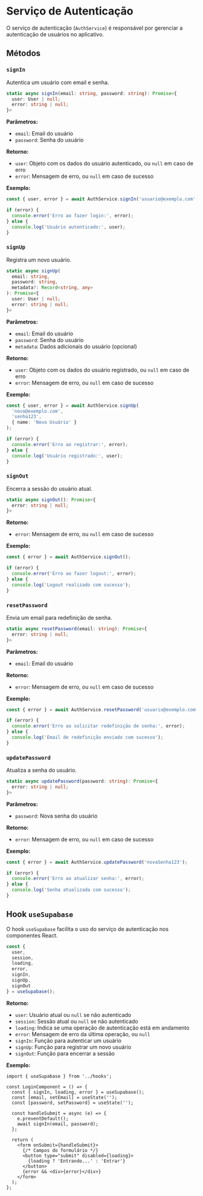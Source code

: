 # Serviço de Autenticação

O serviço de autenticação (`AuthService`) é responsável por gerenciar a autenticação de usuários no aplicativo.

## Métodos

### `signIn`

Autentica um usuário com email e senha.

```typescript
static async signIn(email: string, password: string): Promise<{
  user: User | null;
  error: string | null;
}>
```

**Parâmetros:**
- `email`: Email do usuário
- `password`: Senha do usuário

**Retorno:**
- `user`: Objeto com os dados do usuário autenticado, ou `null` em caso de erro
- `error`: Mensagem de erro, ou `null` em caso de sucesso

**Exemplo:**
```typescript
const { user, error } = await AuthService.signIn('usuario@exemplo.com', 'senha123');

if (error) {
  console.error('Erro ao fazer login:', error);
} else {
  console.log('Usuário autenticado:', user);
}
```

### `signUp`

Registra um novo usuário.

```typescript
static async signUp(
  email: string,
  password: string,
  metadata?: Record<string, any>
): Promise<{
  user: User | null;
  error: string | null;
}>
```

**Parâmetros:**
- `email`: Email do usuário
- `password`: Senha do usuário
- `metadata`: Dados adicionais do usuário (opcional)

**Retorno:**
- `user`: Objeto com os dados do usuário registrado, ou `null` em caso de erro
- `error`: Mensagem de erro, ou `null` em caso de sucesso

**Exemplo:**
```typescript
const { user, error } = await AuthService.signUp(
  'novo@exemplo.com',
  'senha123',
  { name: 'Novo Usuário' }
);

if (error) {
  console.error('Erro ao registrar:', error);
} else {
  console.log('Usuário registrado:', user);
}
```

### `signOut`

Encerra a sessão do usuário atual.

```typescript
static async signOut(): Promise<{
  error: string | null;
}>
```

**Retorno:**
- `error`: Mensagem de erro, ou `null` em caso de sucesso

**Exemplo:**
```typescript
const { error } = await AuthService.signOut();

if (error) {
  console.error('Erro ao fazer logout:', error);
} else {
  console.log('Logout realizado com sucesso');
}
```

### `resetPassword`

Envia um email para redefinição de senha.

```typescript
static async resetPassword(email: string): Promise<{
  error: string | null;
}>
```

**Parâmetros:**
- `email`: Email do usuário

**Retorno:**
- `error`: Mensagem de erro, ou `null` em caso de sucesso

**Exemplo:**
```typescript
const { error } = await AuthService.resetPassword('usuario@exemplo.com');

if (error) {
  console.error('Erro ao solicitar redefinição de senha:', error);
} else {
  console.log('Email de redefinição enviado com sucesso');
}
```

### `updatePassword`

Atualiza a senha do usuário.

```typescript
static async updatePassword(password: string): Promise<{
  error: string | null;
}>
```

**Parâmetros:**
- `password`: Nova senha do usuário

**Retorno:**
- `error`: Mensagem de erro, ou `null` em caso de sucesso

**Exemplo:**
```typescript
const { error } = await AuthService.updatePassword('novaSenha123');

if (error) {
  console.error('Erro ao atualizar senha:', error);
} else {
  console.log('Senha atualizada com sucesso');
}
```

## Hook `useSupabase`

O hook `useSupabase` facilita o uso do serviço de autenticação nos componentes React.

```typescript
const {
  user,
  session,
  loading,
  error,
  signIn,
  signUp,
  signOut
} = useSupabase();
```

**Retorno:**
- `user`: Usuário atual ou `null` se não autenticado
- `session`: Sessão atual ou `null` se não autenticado
- `loading`: Indica se uma operação de autenticação está em andamento
- `error`: Mensagem de erro da última operação, ou `null`
- `signIn`: Função para autenticar um usuário
- `signUp`: Função para registrar um novo usuário
- `signOut`: Função para encerrar a sessão

**Exemplo:**
```tsx
import { useSupabase } from '../hooks';

const LoginComponent = () => {
  const { signIn, loading, error } = useSupabase();
  const [email, setEmail] = useState('');
  const [password, setPassword] = useState('');
  
  const handleSubmit = async (e) => {
    e.preventDefault();
    await signIn(email, password);
  };
  
  return (
    <form onSubmit={handleSubmit}>
      {/* Campos do formulário */}
      <button type="submit" disabled={loading}>
        {loading ? 'Entrando...' : 'Entrar'}
      </button>
      {error && <div>{error}</div>}
    </form>
  );
};
```